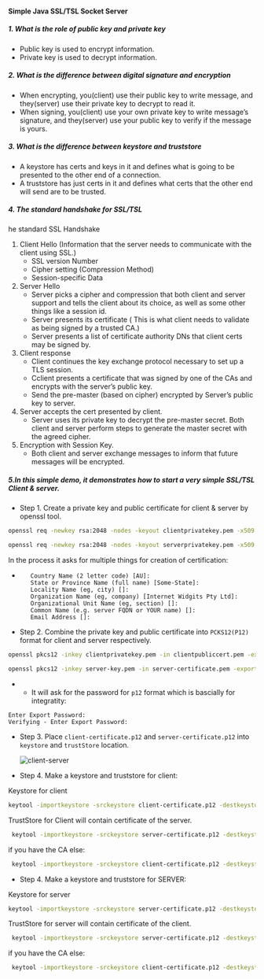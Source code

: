 #### Simple Java SSL/TSL Socket Server

##### 1. What is the role of public key and private key

* Public key is used to encrypt information.
* Private key is used to decrypt information.

##### 2. What is the difference between digital signature and encryption

* When encrypting, you(client) use their public key to write message, and they(server) use their private key to decrypt
  to read it.
* When signing, you(client) use your own private key to write message’s signature, and they(server) use your public key
  to verify if the message is yours.

##### 3. What is the difference between keystore and truststore

* A keystore has certs and keys in it and defines what is going to be presented to the other end of a connection.
* A truststore has just certs in it and defines what certs that the other end will send are to be trusted.

##### 4. The standard handshake for SSL/TSL

he standard SSL Handshake

1. Client Hello (Information that the server needs to communicate with the client using SSL.)
    * SSL version Number
    * Cipher setting (Compression Method)
    * Session-specific Data
2. Server Hello
    * Server picks a cipher and compression that both client and server support and tells the client about its choice,
      as well as some other things like a session id.
    * Server presents its certificate ( This is what client needs to validate as being signed by a trusted CA.)
    * Server presents a list of certificate authority DNs that client certs may be signed by.
3. Client response
    * Client continues the key exchange protocol necessary to set up a TLS session.
    * Cclient presents a certificate that was signed by one of the CAs and encrypts with the server’s public key.
    * Send the pre-master (based on cipher) encrypted by Server’s public key to server.
4. Server accepts the cert presented by client.
    * Server uses its private key to decrypt the pre-master secret. Both client and server perform steps to generate the
      master secret with the agreed cipher.
5. Encryption with Session Key.
    * Both client and server exchange messages to inform that future messages will be encrypted.

##### 5.In this simple demo, it demonstrates how to start a very simple SSL/TSL Client & server.

* Step 1. Create a private key and public certificate for client & server by openssl tool.

```bash
openssl req -newkey rsa:2048 -nodes -keyout clientprivatekey.pem -x509 -days 365 -out clientpubliccert.pem
```

```bash
openssl req -newkey rsa:2048 -nodes -keyout serverprivatekey.pem -x509 -days 365 -out serverpubliccert.pem
```

In the process it asks for multiple things for creation of certification:

* ```
     Country Name (2 letter code) [AU]:
     State or Province Name (full name) [Some-State]:
     Locality Name (eg, city) []:
     Organization Name (eg, company) [Internet Widgits Pty Ltd]:
     Organizational Unit Name (eg, section) []:
     Common Name (e.g. server FQDN or YOUR name) []:
     Email Address []:
    ```
* Step 2. Combine the private key and public certificate into `PCKS12(P12)` format for client and server respectively.

```bash
openssl pkcs12 -inkey clientprivatekey.pem -in clientpubliccert.pem -export -out client-certificate.p12
```

```bash
openssl pkcs12 -inkey server-key.pem -in server-certificate.pem -export -out server-certificate.p12
```

*
    * It will ask for the password for `p12` format which is bascially for integratity:

 ```
Enter Export Password:
Verifying - Enter Export Password:
```


* Step 3. Place `client-certificate.p12` and `server-certificate.p12` into `keystore` and `trustStore` location.

  ![client-server](img/client-server.jpg)

* Step 4. Make a keystore and truststore for client:

Keystore for client
```bash
keytool -importkeystore -srckeystore client-certificate.p12 -destkeystore CLIENTKEYSTORE.jks -srcstoretype PKCS12 -deststoretype jks -srcstorepass p12Password -deststorepass keystorePassword -destkeypass confirmKeyStorePassword
```
TrustStore for Client will contain certificate of the server.
```bash
 keytool -importkeystore -srckeystore server-certificate.p12 -destkeystore CLIENTTRUSTSTORE.jks -srcstoretype PKCS12 -deststoretype jks -srcstorepass passwordOfP12ServerCert -deststorepass passwordOfTrustStore -srcalias CAserver -destalias CAserver
```
if you have the CA else:

```bash
 keytool -importkeystore -srckeystore client-certificate.p12 -destkeystore SERVERTRUSTSTORE.jks -srcstoretype PKCS12 -deststoretype jks -srcstorepass 1234 -deststorepass 123456
```


* Step 4. Make a keystore and truststore for SERVER:

Keystore for server
```bash
keytool -importkeystore -srckeystore server-certificate.p12 -destkeystore SERVERKEYSTORE.jks -srcstoretype PKCS12 -deststoretype jks -srcstorepass p12Password -deststorepass keystorePassword -destkeypass confirmKeyStorePassword
```
TrustStore for server will contain certificate of the client.
```bash
 keytool -importkeystore -srckeystore server-certificate.p12 -destkeystore CLIENTTRUSTSTORE.jks -srcstoretype PKCS12 -deststoretype jks -srcstorepass passwordOfP12ServerCert -deststorepass passwordOfTrustStore -srcalias CAserver -destalias CAserver
```
if you have the CA else:

```bash
 keytool -importkeystore -srckeystore client-certificate.p12 -destkeystore SERVERTRUSTSTORE.jks -srcstoretype PKCS12 -deststoretype jks -srcstorepass 1234 -deststorepass 123456
```
    
